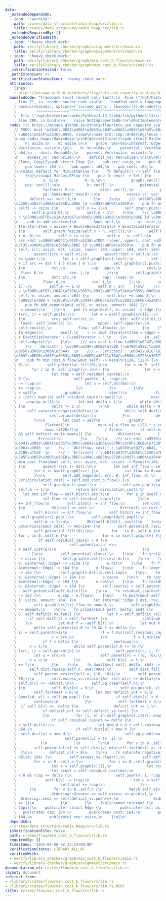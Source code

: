 ```yaml
---
data:
  _extendedDependsOn:
  - icon: ':warning:'
    path: crates/data_structure/radix_heap/src/lib.rs
    title: crates/data_structure/radix_heap/src/lib.rs
  _extendedRequiredBy: []
  _extendedVerifiedWith:
  - icon: ':heavy_check_mark:'
    path: verify/library_checker/graph/assignment/src/main.rs
    title: verify/library_checker/graph/assignment/src/main.rs
  - icon: ':heavy_check_mark:'
    path: verify/library_checker/graph/min_cost_b_flow/src/main.rs
    title: verify/library_checker/graph/min_cost_b_flow/src/main.rs
  _isVerificationFailed: false
  _pathExtension: rs
  _verificationStatusIcon: ':heavy_check_mark:'
  attributes:
    links:
    - https://misawa.github.io/others/flow/lets_use_capacity_scaling.html
  bundledCode: "Traceback (most recent call last):\n  File \"/opt/hostedtoolcache/Python/3.13.2/x64/lib/python3.13/site-packages/onlinejudge_verify/documentation/build.py\"\
    , line 71, in _render_source_code_stat\n    bundled_code = language.bundle(stat.path,\
    \ basedir=basedir, options={'include_paths': [basedir]}).decode()\n          \
    \         ~~~~~~~~~~~~~~~^^^^^^^^^^^^^^^^^^^^^^^^^^^^^^^^^^^^^^^^^^^^^^^^^^^^^^^^^^^^^^^^^^\n\
    \  File \"/opt/hostedtoolcache/Python/3.13.2/x64/lib/python3.13/site-packages/onlinejudge_verify/languages/rust.py\"\
    , line 288, in bundle\n    raise NotImplementedError\nNotImplementedError\n"
  code: "// https://misawa.github.io/others/flow/lets_use_capacity_scaling.html\n\
    // TODO: dual \u304C\u3081\u3061\u3083\u304F\u3061\u3083\u9045\u3044\n// TODO:\
    \ \u6D41\u91CF\u5236\u9650, slope\n\nuse std::cmp::Ordering;\nuse std::iter::FusedIterator;\n\
    \nuse radix_heap::RadixHeap;\n\n#[derive(Clone)]\npub struct MinCostBFlow {\n\
    \    n: usize,\n    m: usize,\n\n    graph: Vec<Vec<internal::Edge>>,\n    pos:\
    \ Vec<(usize, usize)>,\n\n    b: Vec<i64>,\n    potential: Vec<i64>,\n\n    farthest:\
    \ u64,\n    dist: Vec<u64>,\n    parent: Vec<(usize, usize)>,\n    pq: RadixHeap,\n\
    \n    excess_vs: Vec<usize>,\n    deficit_vs: Vec<usize>,\n}\n\n#[derive(Debug,\
    \ Clone, Copy)]\npub struct Edge {\n    pub src: usize,\n    pub dst: usize,\n\
    \    pub lower: i64,\n    pub upper: i64,\n    pub cost: i64,\n    pub flow: i64,\n\
    }\n\nimpl Default for MinCostBFlow {\n    fn default() -> Self {\n        Self::new()\n\
    \    }\n}\n\nimpl MinCostBFlow {\n    pub fn new() -> Self {\n        Self {\n\
    \            n: 0,\n            m: 0,\n\n            graph: vec![],\n        \
    \    pos: vec![],\n\n            b: vec![],\n            potential: vec![],\n\n\
    \            farthest: 0,\n            dist: vec![],\n            parent: vec![],\n\
    \            pq: RadixHeap::new(0),\n\n            excess_vs: vec![],\n      \
    \      deficit_vs: vec![],\n        }\n    }\n\n    /// \u9802\u70B9\u3092\u8FFD\
    \u52A0\u3057\u3066\u305D\u306E id \u3092\u8FD4\u3059\n    pub fn add_vertex(&mut\
    \ self) -> usize {\n        self.n += 1;\n        self.graph.push(vec![]);\n \
    \       self.b.push(0);\n        self.n - 1\n    }\n\n    /// \u9802\u70B9\u3092\
    \ n \u500B\u8FFD\u52A0\u3057\u3066\u305D\u308C\u3089\u306E id \u3092\u8FD4\u3059\
    \n    pub fn add_vertices(\n        &mut self,\n        n: usize,\n    ) -> impl\
    \ Iterator<Item = usize> + DoubleEndedIterator + ExactSizeIterator + FusedIterator\
    \ {\n        self.graph.resize(self.n + n, vec![]);\n        self.b.resize(self.n\
    \ + n, 0);\n        self.n += n;\n        self.n - n..self.n\n    }\n\n    ///\
    \ src->dst \u306B\u6D41\u91CF\u5236\u7D04 [lower, upper], cost \u306E\u8FBA\u3092\
    \u5F35\u308A\u3001\u305D\u306E id \u3092\u8FD4\u3059\n    pub fn add_edge(&mut\
    \ self, src: usize, dst: usize, lower: i64, upper: i64, cost: i64) -> usize {\n\
    \        assert!(src < self.n);\n        assert!(dst < self.n);\n        assert!(lower\
    \ <= upper);\n        let i = self.graph[src].len();\n        let j = self.graph[dst].len()\
    \ + if src == dst { 1 } else { 0 };\n        self.graph[src].push(internal::Edge\
    \ {\n            dst,\n            cap: upper,\n            cost,\n          \
    \  flow: 0,\n            rev: j,\n        });\n        self.graph[dst].push(internal::Edge\
    \ {\n            dst: src,\n            cap: -lower,\n            cost: -cost,\n\
    \            flow: 0,\n            rev: i,\n        });\n        self.pos.push((src,\
    \ i));\n        self.m += 1;\n        self.m - 1\n    }\n\n    /// \u9802\u70B9\
    \ v \u306B\u6E67\u304D\u51FA\u3057\u3092\u8FFD\u52A0\u3059\u308B\n    pub fn add_supply(&mut\
    \ self, v: usize, amount: i64) {\n        self.b[v] += amount;\n    }\n\n    ///\
    \ \u9802\u70B9 v \u306B\u5438\u3044\u8FBC\u307F\u3092\u8FFD\u52A0\u3059\u308B\n\
    \    pub fn add_demand(&mut self, v: usize, amount: i64) {\n        self.b[v]\
    \ -= amount;\n    }\n\n    pub fn edge(&self, e: usize) -> Edge {\n        let\
    \ (src, i) = self.pos[e];\n        let e = &self.graph[src][i];\n        Edge\
    \ {\n            src: self.src(e),\n            dst: self.dst(e),\n          \
    \  lower: self.lower(e),\n            upper: self.upper(e),\n            cost:\
    \ self.cost(e),\n            flow: self.flow(e),\n        }\n    }\n\n    pub\
    \ fn edges(\n        &self,\n    ) -> impl Iterator<Item = Edge> + DoubleEndedIterator\
    \ + ExactSizeIterator + FusedIterator + '_\n    {\n        (0..self.m).map(|e|\
    \ self.edge(e))\n    }\n\n    /// min cost b-flow \u3092\u6C42\u3081\u308B  \n\
    \    /// - `Ok(cost)`: \u6700\u5C0F\u8CBB\u7528 (\u6700\u5927\u6D41\u3068\u306F\
    \u9650\u3089\u306A\u3044)  \n    /// - `Err(cost)`: \u6D41\u91CF\u306E\u5236\u7D04\
    \u3092\u6E80\u305F\u3059\u30D5\u30ED\u30FC\u304C\u5B58\u5728\u3057\u306A\u3044\
    \n    pub fn min_cost_b_flow(&mut self) -> Result<i128, i128> {\n        self.potential.resize(self.n,\
    \ 0);\n        self.potential.fill(0);\n\n        for v in 0..self.n {\n     \
    \       for i in 0..self.graph[v].len() {\n                let e = self.graph[v][i];\n\
    \                let rcap = self.residual_cap(&e);\n                if rcap <\
    \ 0 {\n                    self.push(v, i, rcap);\n                    self.b[v]\
    \ -= rcap;\n                    let u = self.dst(&e);\n                    self.b[u]\
    \ += rcap;\n                }\n            }\n        }\n\n        let inf_flow\
    \ = self\n            .graph\n            .iter()\n            .filter_map(|v|\
    \ v.iter().map(|e| self.residual_cap(e)).max())\n            .max()\n        \
    \    .unwrap_or(1);\n        let mut delta = 1;\n        while delta * 2 <= inf_flow\
    \ {\n            delta *= 2;\n        }\n\n        while delta > 0 {\n       \
    \     self.saturate_negative(delta);\n            while self.dual(delta) {\n \
    \               self.primal(delta);\n            }\n            delta /= 2;\n\
    \        }\n\n        let cost = self\n            .graph\n            .iter()\n\
    \            .flatten()\n            .map(|e| e.flow as i128 * e.cost as i128)\n\
    \            .sum::<i128>()\n            / 2;\n\n        if self.excess_vs.is_empty()\
    \ && self.deficit_vs.is_empty() {\n            Ok(cost)\n        } else {\n  \
    \          Err(cost)\n        }\n    }\n\n    /// src->dst \u9593\u306B\u6700\u5927\
    \u6D41\u3092\u6D41\u3057\u305F\u6642\u306E\u6700\u5C0F\u8CBB\u7528\u3092\u6C42\
    \u3081\u308B  \n    /// - `Ok((flow, cost))`: \u6700\u5927\u6D41, \u6700\u5C0F\
    \u8CBB\u7528  \n    /// - `Err(cost)`: \u6D41\u91CF\u306E\u5236\u7D04\u3092\u6E80\
    \u305F\u3059\u30D5\u30ED\u30FC\u304C\u5B58\u5728\u3057\u306A\u3044\n    pub fn\
    \ min_cost_flow(&mut self, src: usize, dst: usize) -> Result<(i64, i128), i128>\
    \ {\n        assert!(src != dst);\n\n        let mut inf_flow = self.b[src].abs();\n\
    \        for e in &self.graph[src] {\n            inf_flow += 0.max(self.residual_cap(e));\n\
    \        }\n\n        self.add_edge(dst, src, 0, inf_flow, 0);\n        if let\
    \ Err(circulation_cost) = self.min_cost_b_flow() {\n            self.graph[src].pop();\n\
    \            self.graph[dst].pop();\n            self.pos.pop();\n           \
    \ self.m -= 1;\n            return Err(circulation_cost);\n        }\n\n     \
    \   let mut inf_flow = self.b[src].abs();\n        for e in &self.graph[src] {\n\
    \            inf_flow += self.residual_cap(e);\n        }\n\n        self.b[src]\
    \ += inf_flow;\n        self.b[dst] -= inf_flow;\n        let cost = match self.min_cost_b_flow()\
    \ {\n            Ok(cost) => cost,\n            Err(cost) => cost,\n        };\n\
    \        self.b[src] -= inf_flow;\n        self.b[dst] += inf_flow;\n\n      \
    \  self.graph[src].pop();\n        self.graph[dst].pop();\n        self.pos.pop();\n\
    \        self.m -= 1;\n\n        Ok((self.b[dst], cost))\n    }\n\n    pub fn\
    \ potentials(&mut self) -> Vec<i64> {\n        self.potential.resize(self.n, 0);\n\
    \        self.potential.fill(0);\n\n        for _ in 0..self.n {\n           \
    \ for v in 0..self.n {\n                for e in &self.graph[v] {\n          \
    \          if self.residual_cap(e) > 0 {\n                        let u = self.dst(e);\n\
    \                        self.potential[u] =\n                            self.potential[u].min(self.potential[self.src(e)]\
    \ + self.cost(e))\n                    }\n                }\n            }\n \
    \       }\n\n        self.potential.clone()\n    }\n\n    fn src(&self, e: &internal::Edge)\
    \ -> usize {\n        self.graph[e.dst][e.rev].dst\n    }\n\n    fn dst(&self,\
    \ e: &internal::Edge) -> usize {\n        e.dst\n    }\n\n    fn flow(&self, e:\
    \ &internal::Edge) -> i64 {\n        e.flow\n    }\n\n    fn lower(&self, e: &internal::Edge)\
    \ -> i64 {\n        -self.graph[e.dst][e.rev].cap\n    }\n\n    fn upper(&self,\
    \ e: &internal::Edge) -> i64 {\n        e.cap\n    }\n\n    fn cost(&self, e:\
    \ &internal::Edge) -> i64 {\n        e.cost\n    }\n\n    fn residual_cost(&self,\
    \ e: &internal::Edge) -> i64 {\n        self.cost(e) + self.potential[self.src(e)]\
    \ - self.potential[self.dst(e)]\n    }\n\n    fn residual_cap(&self, e: &internal::Edge)\
    \ -> i64 {\n        e.cap - e.flow\n    }\n\n    fn push(&mut self, src: usize,\
    \ i: usize, amount: i64) {\n        let internal::Edge { dst, rev, .. } = self.graph[src][i];\n\
    \        self.graph[src][i].flow += amount;\n        self.graph[dst][rev].flow\
    \ -= amount;\n    }\n\n    fn primal(&mut self, delta: i64) {\n        for i in\
    \ 0..self.deficit_vs.len() {\n            let t = self.deficit_vs[i];\n      \
    \      if self.dist[t] > self.farthest {\n                continue;\n        \
    \    }\n            let mut f = -self.b[t];\n            let mut v = t;\n    \
    \        while self.parent[v].0 != !0 && f >= delta {\n                let (src,\
    \ i) = self.parent[v];\n                f = f.min(self.residual_cap(&self.graph[src][i]));\n\
    \                v = src;\n            }\n            f = f.min(self.b[v]);\n\
    \            if f < delta {\n                continue;\n            }\n      \
    \      v = t;\n            while self.parent[v].0 != !0 {\n                let\
    \ (src, i) = self.parent[v];\n                self.push(src, i, f);\n        \
    \        let u = src;\n                self.parent[v] = (!0, !0);\n          \
    \      v = u;\n            }\n            self.b[v] -= f;\n            self.b[t]\
    \ += f;\n        }\n    }\n\n    fn dual(&mut self, delta: i64) -> bool {\n  \
    \      self.dist.resize(self.n, u64::MAX);\n        self.dist.fill(u64::MAX);\n\
    \        self.parent.resize(self.n, (!0, !0));\n        self.parent.fill((!0,\
    \ !0));\n        self.excess_vs.retain(|&v| self.b[v] >= delta);\n        self.deficit_vs.retain(|&v|\
    \ self.b[v] <= -delta);\n\n        self.pq.clear(self.n);\n        for &v in &self.excess_vs\
    \ {\n            self.dist[v] = 0;\n            self.pq.push(0, v);\n        }\n\
    \        self.farthest = 0;\n        let mut deficit_cnt = 0;\n        while let\
    \ Some((d, v)) = self.pq.pop() {\n            if self.dist[v] < d {\n        \
    \        continue;\n            }\n            self.farthest = d;\n          \
    \  if self.b[v] <= -delta {\n                deficit_cnt += 1;\n            }\n\
    \            if deficit_cnt >= self.deficit_vs.len() {\n                break;\n\
    \            }\n            for (i, e) in self.graph[v].iter().enumerate() {\n\
    \                if self.residual_cap(e) >= delta {\n                    let u\
    \ = self.dst(e);\n                    let new_d = d + self.residual_cost(e) as\
    \ u64;\n                    if self.dist[u] > new_d {\n                      \
    \  self.dist[u] = new_d;\n                        self.pq.push(new_d, u);\n  \
    \                      self.parent[u] = (v, i);\n                    }\n     \
    \           }\n            }\n        }\n\n        for v in 0..self.n {\n    \
    \        self.potential[v] += self.dist[v].min(self.farthest) as i64;\n      \
    \  }\n\n        deficit_cnt > 0\n    }\n\n    fn saturate_negative(&mut self,\
    \ delta: i64) {\n        self.excess_vs.clear();\n        self.deficit_vs.clear();\n\
    \        for v in 0..self.n {\n            for i in 0..self.graph[v].len() {\n\
    \                let e = self.graph[v][i];\n                let rcap = self.residual_cap(&e);\n\
    \                let rcost = self.residual_cost(&e);\n                if rcost\
    \ < 0 && rcap >= delta {\n                    self.push(v, i, rcap);\n       \
    \             self.b[v] -= rcap;\n                    let u = self.dst(&e);\n\
    \                    self.b[u] += rcap;\n                }\n            }\n  \
    \      }\n        for v in 0..self.n {\n            match self.b[v].cmp(&0) {\n\
    \                Ordering::Greater => self.excess_vs.push(v),\n              \
    \  Ordering::Less => self.deficit_vs.push(v),\n                Ordering::Equal\
    \ => {}\n            }\n        }\n    }\n}\n\nmod internal {\n    #[derive(Clone,\
    \ Copy)]\n    pub(crate) struct Edge {\n        pub(crate) dst: usize,\n     \
    \   pub(crate) cap: i64,\n        pub(crate) cost: i64,\n        pub(crate) flow:\
    \ i64,\n        pub(crate) rev: usize,\n    }\n}\n"
  dependsOn:
  - crates/data_structure/radix_heap/src/lib.rs
  isVerificationFile: false
  path: crates/flow/min_cost_b_flow/src/lib.rs
  requiredBy: []
  timestamp: '2025-04-06 02:35:23+00:00'
  verificationStatus: LIBRARY_ALL_AC
  verifiedWith:
  - verify/library_checker/graph/min_cost_b_flow/src/main.rs
  - verify/library_checker/graph/assignment/src/main.rs
documentation_of: crates/flow/min_cost_b_flow/src/lib.rs
layout: document
redirect_from:
- /library/crates/flow/min_cost_b_flow/src/lib.rs
- /library/crates/flow/min_cost_b_flow/src/lib.rs.html
title: crates/flow/min_cost_b_flow/src/lib.rs
---
```

